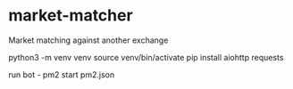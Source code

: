 # market-matcher
 Market matching against another exchange

python3 -m venv venv
source venv/bin/activate
pip install aiohttp requests

run bot - pm2 start pm2.json